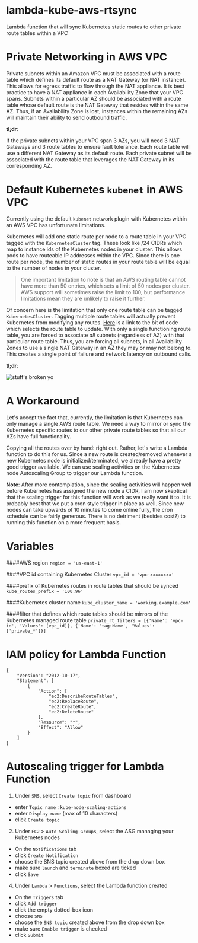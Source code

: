 # lambda-kube-aws-rtsync

Lambda function that will sync Kubernetes static routes to other private route tables within a VPC


# Private Networking in AWS VPC

Private subnets within an Amazon VPC must be associated with a route table which defines its default route as a NAT Gateway (or NAT instance).  This allows for egress traffic to flow through the NAT appliance.  It is best practice to have a NAT appliance in each Availability Zone that your VPC spans. Subnets within a particular AZ should be associated with a route table whose default route is the NAT Gateway that resides within the same AZ.  Thus, if an Availability Zone is lost, instances within the remaining AZs will maintain their ability to send outbound traffic.

**tl;dr**:

If the private subnets within your VPC span 3 AZs, you will need 3 NAT Gateways and 3 route tables to ensure fault tolerance. Each route table will use a different NAT Gateway as its default route. Each private subnet will be associated with the route table that leverages the NAT Gateway in its corresponding AZ.

# Default Kubernetes `kubenet` in AWS VPC

Currently using the default `kubenet` network plugin with Kubernetes within an AWS VPC has unfortunate limitations.

Kubernetes will add one static route per node to a route table in your VPC tagged with the `KubernetesCluster` tag.  These look like /24 CIDRs which map to instance ids of the Kubernetes nodes in your cluster.  This allows pods to have routeable IP addresses within the VPC. Since there is one route per node, the number of static routes in your route table will be equal to the number of nodes in your cluster.

> One important limitation to note is that an AWS routing table cannot have more than 50 entries, which sets a limit of 50
> nodes per cluster. AWS support will sometimes raise the limit to 100, but performance limitations mean they are unlikely
> to raise it further.

Of concern here is the limitation that only one route table can be tagged `KubernetesCluster`. Tagging multiple route tables will actually prevent Kubernetes from modifying any routes. [Here](https://github.com/kubernetes/kubernetes/blob/1854bdcb0cc4c31eb9cf8db7b87a893f6209ed2e/pkg/cloudprovider/providers/aws/aws_routes.go#L28-L48) is a link to the bit of code which selects the route table to update. With only a single functioning route table, you are forced to associate _all_ subnets (regardless of AZ) with that particular route table.  Thus, you are forcing all subnets, in all Availability Zones to use a single NAT Gateway in an AZ they may or may not belong to.  This creates a single point of failure and network latency on outbound calls.

**tl;dr**:

![stuff's broken yo](https://cdn.meme.am/instances/45655627.jpg)

# A Workaround

Let's accept the fact that, currently, the limitation is that Kubernetes can only manage a single AWS route table.  We need a way to mirror or sync the Kubernetes specific routes to our other private route tables so that all our AZs have full functionality.  

Copying all the routes over by hand: right out. Rather, let's write a Lambda function to do this for us.  Since a new route is created/removed whenever a new Kubernetes node is initialized/terminated, we already have a pretty good trigger available.  We can use scaling activities on the Kubernetes node Autoscaling Group to trigger our Lambda function.

**Note**: After more contemplation, since the scaling activities will happen well before Kubernetes has assigned the new node a CIDR, I am now skeptical that the scaling trigger for this function will work as we really want it to.  It is probably best that we put a cron style trigger in place as well. Since new nodes can take upwards of 10 minutes to come online fully, the cron schedule can be fairly generous. There is no detriment (besides cost?) to running this function on a more frequent basis.

# Variables

####AWS region 
`region = 'us-east-1'`

####VPC id containing Kubernetes Cluster
`vpc_id = 'vpc-xxxxxxxx'`

####prefix of Kubernetes routes in route tables that should be synced
`kube_routes_prefix = '100.96'`

####Kubernetes cluster name
`kube_cluster_name = 'working.example.com'`

####filter that defines which route tables should be mirrors of the Kubernetes managed route table
`
private_rt_filters = [{'Name': 'vpc-id', 'Values': [vpc_id]}, {'Name': 'tag:Name', 'Values': ['private_*']}]
`

# IAM policy for Lambda Function 

```
{
    "Version": "2012-10-17",
    "Statement": [
        {
            "Action": [
                "ec2:DescribeRouteTables",
                "ec2:ReplaceRoute",
                "ec2:CreateRoute",
                "ec2:DeleteRoute"
            ],
            "Resource": "*",
            "Effect": "Allow"
        }
    ]
}
```

# Autoscaling trigger for Lambda Function

1. Under `SNS`, select `Create topic` from dashboard
 - enter `Topic name` : `kube-node-scaling-actions`
 - enter `Display name` (max of 10 characters)
 - click `Create topic`

2. Under `EC2` > `Auto Scaling Groups`, select the ASG managing your Kubernetes nodes
 - On the `Notifications` tab 
 - click `Create Notification`
  - choose the SNS topic created above from the drop down box
  - make sure `launch` and `terminate` boxed are ticked
  - click `Save`
  
4. Under `Lambda` > `Functions`, select the Lambda function created
 - On the `Triggers` tab
 - click `Add trigger`
  - click the empty dotted-box icon
  - choose `SNS`
  - choose the `SNS topic` created above from the drop down box
  - make sure `Enable trigger` is checked
  - click `Submit`


